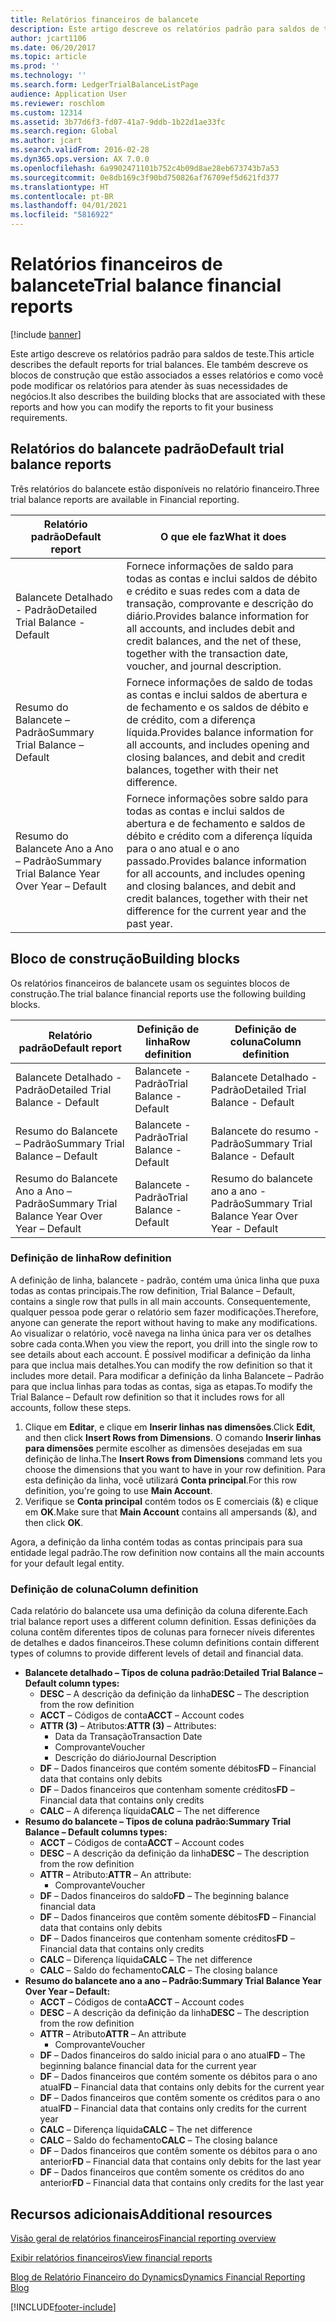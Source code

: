 ```yaml
---
title: Relatórios financeiros de balancete
description: Este artigo descreve os relatórios padrão para saldos de teste. Ele também descreve os blocos de construção que estão associados a esses relatórios e como você pode modificar os relatórios para atender às suas necessidades de negócios.
author: jcart1106
ms.date: 06/20/2017
ms.topic: article
ms.prod: ''
ms.technology: ''
ms.search.form: LedgerTrialBalanceListPage
audience: Application User
ms.reviewer: roschlom
ms.custom: 12314
ms.assetid: 3b77d6f3-fd07-41a7-9ddb-1b22d1ae33fc
ms.search.region: Global
ms.author: jcart
ms.search.validFrom: 2016-02-28
ms.dyn365.ops.version: AX 7.0.0
ms.openlocfilehash: 6a9902471101b752c4b09d8ae28eb673743b7a53
ms.sourcegitcommit: 0e8db169c3f90bd750826af76709ef5d621fd377
ms.translationtype: HT
ms.contentlocale: pt-BR
ms.lasthandoff: 04/01/2021
ms.locfileid: "5816922"
---
```

# <a name="trial-balance-financial-reports"></a><span data-ttu-id="0b810-104">Relatórios financeiros de balancete</span><span class="sxs-lookup"><span data-stu-id="0b810-104">Trial balance financial reports</span></span>

[!include [banner](../includes/banner.md)]

<span data-ttu-id="0b810-105">Este artigo descreve os relatórios padrão para saldos de teste.</span><span class="sxs-lookup"><span data-stu-id="0b810-105">This article describes the default reports for trial balances.</span></span> <span data-ttu-id="0b810-106">Ele também descreve os blocos de construção que estão associados a esses relatórios e como você pode modificar os relatórios para atender às suas necessidades de negócios.</span><span class="sxs-lookup"><span data-stu-id="0b810-106">It also describes the building blocks that are associated with these reports and how you can modify the reports to fit your business requirements.</span></span> 

<a name="default-trial-balance-reports"></a><span data-ttu-id="0b810-107">Relatórios do balancete padrão</span><span class="sxs-lookup"><span data-stu-id="0b810-107">Default trial balance reports</span></span>
-----------------------------

<span data-ttu-id="0b810-108">Três relatórios do balancete estão disponíveis no relatório financeiro.</span><span class="sxs-lookup"><span data-stu-id="0b810-108">Three trial balance reports are available in Financial reporting.</span></span>

| <span data-ttu-id="0b810-109">Relatório padrão</span><span class="sxs-lookup"><span data-stu-id="0b810-109">Default report</span></span>                                 | <span data-ttu-id="0b810-110">O que ele faz</span><span class="sxs-lookup"><span data-stu-id="0b810-110">What it does</span></span>                                                                                                                                                                                        |
|------------------------------------------------|-----------------------------------------------------------------------------------------------------------------------------------------------------------------------------------------------------|
| <span data-ttu-id="0b810-111">Balancete Detalhado - Padrão</span><span class="sxs-lookup"><span data-stu-id="0b810-111">Detailed Trial Balance - Default</span></span>               | <span data-ttu-id="0b810-112">Fornece informações de saldo para todas as contas e inclui saldos de débito e crédito e suas redes com a data de transação, comprovante e descrição do diário.</span><span class="sxs-lookup"><span data-stu-id="0b810-112">Provides balance information for all accounts, and includes debit and credit balances, and the net of these, together with the transaction date, voucher, and journal description.</span></span>                  |
| <span data-ttu-id="0b810-113">Resumo do Balancete – Padrão</span><span class="sxs-lookup"><span data-stu-id="0b810-113">Summary Trial Balance – Default</span></span>                | <span data-ttu-id="0b810-114">Fornece informações de saldo de todas as contas e inclui saldos de abertura e de fechamento e os saldos de débito e de crédito, com a diferença líquida.</span><span class="sxs-lookup"><span data-stu-id="0b810-114">Provides balance information for all accounts, and includes opening and closing balances, and debit and credit balances, together with their net difference.</span></span>                                        |
| <span data-ttu-id="0b810-115">Resumo do Balancete Ano a Ano – Padrão</span><span class="sxs-lookup"><span data-stu-id="0b810-115">Summary Trial Balance Year Over Year – Default</span></span> | <span data-ttu-id="0b810-116">Fornece informações sobre saldo para todas as contas e inclui saldos de abertura e de fechamento e saldos de débito e crédito com a diferença líquida para o ano atual e o ano passado.</span><span class="sxs-lookup"><span data-stu-id="0b810-116">Provides balance information for all accounts, and includes opening and closing balances, and debit and credit balances, together with their net difference for the current year and the past year.</span></span> |

## <a name="building-blocks"></a><span data-ttu-id="0b810-117">Bloco de construção</span><span class="sxs-lookup"><span data-stu-id="0b810-117">Building blocks</span></span>
<span data-ttu-id="0b810-118">Os relatórios financeiros de balancete usam os seguintes blocos de construção.</span><span class="sxs-lookup"><span data-stu-id="0b810-118">The trial balance financial reports use the following building blocks.</span></span>

| <span data-ttu-id="0b810-119">Relatório padrão</span><span class="sxs-lookup"><span data-stu-id="0b810-119">Default report</span></span>                                 | <span data-ttu-id="0b810-120">Definição de linha</span><span class="sxs-lookup"><span data-stu-id="0b810-120">Row definition</span></span>          | <span data-ttu-id="0b810-121">Definição de coluna</span><span class="sxs-lookup"><span data-stu-id="0b810-121">Column definition</span></span>                              |
|------------------------------------------------|-------------------------|------------------------------------------------|
| <span data-ttu-id="0b810-122">Balancete Detalhado - Padrão</span><span class="sxs-lookup"><span data-stu-id="0b810-122">Detailed Trial Balance - Default</span></span>               | <span data-ttu-id="0b810-123">Balancete - Padrão</span><span class="sxs-lookup"><span data-stu-id="0b810-123">Trial Balance - Default</span></span> | <span data-ttu-id="0b810-124">Balancete Detalhado - Padrão</span><span class="sxs-lookup"><span data-stu-id="0b810-124">Detailed Trial Balance - Default</span></span>               |
| <span data-ttu-id="0b810-125">Resumo do Balancete – Padrão</span><span class="sxs-lookup"><span data-stu-id="0b810-125">Summary Trial Balance – Default</span></span>                | <span data-ttu-id="0b810-126">Balancete - Padrão</span><span class="sxs-lookup"><span data-stu-id="0b810-126">Trial Balance - Default</span></span> | <span data-ttu-id="0b810-127">Balancete do resumo - Padrão</span><span class="sxs-lookup"><span data-stu-id="0b810-127">Summary Trial Balance - Default</span></span>                |
| <span data-ttu-id="0b810-128">Resumo do Balancete Ano a Ano – Padrão</span><span class="sxs-lookup"><span data-stu-id="0b810-128">Summary Trial Balance Year Over Year – Default</span></span> | <span data-ttu-id="0b810-129">Balancete - Padrão</span><span class="sxs-lookup"><span data-stu-id="0b810-129">Trial Balance - Default</span></span> | <span data-ttu-id="0b810-130">Resumo do balancete ano a ano - Padrão</span><span class="sxs-lookup"><span data-stu-id="0b810-130">Summary Trial Balance Year Over Year - Default</span></span> |

### <a name="row-definition"></a><span data-ttu-id="0b810-131">Definição de linha</span><span class="sxs-lookup"><span data-stu-id="0b810-131">Row definition</span></span>

<span data-ttu-id="0b810-132">A definição de linha, balancete - padrão, contém uma única linha que puxa todas as contas principais.</span><span class="sxs-lookup"><span data-stu-id="0b810-132">The row definition, Trial Balance – Default, contains a single row that pulls in all main accounts.</span></span> <span data-ttu-id="0b810-133">Consequentemente, qualquer pessoa pode gerar o relatório sem fazer modificações.</span><span class="sxs-lookup"><span data-stu-id="0b810-133">Therefore, anyone can generate the report without having to make any modifications.</span></span> <span data-ttu-id="0b810-134">Ao visualizar o relatório, você navega na linha única para ver os detalhes sobre cada conta.</span><span class="sxs-lookup"><span data-stu-id="0b810-134">When you view the report, you drill into the single row to see details about each account.</span></span> <span data-ttu-id="0b810-135">É possível modificar a definição da linha para que inclua mais detalhes.</span><span class="sxs-lookup"><span data-stu-id="0b810-135">You can modify the row definition so that it includes more detail.</span></span> <span data-ttu-id="0b810-136">Para modificar a definição da linha Balancete – Padrão para que inclua linhas para todas as contas, siga as etapas.</span><span class="sxs-lookup"><span data-stu-id="0b810-136">To modify the Trial Balance – Default row definition so that it includes rows for all accounts, follow these steps.</span></span>

1.  <span data-ttu-id="0b810-137">Clique em **Editar**, e clique em **Inserir linhas nas dimensões**.</span><span class="sxs-lookup"><span data-stu-id="0b810-137">Click **Edit**, and then click **Insert Rows from Dimensions**.</span></span> <span data-ttu-id="0b810-138">O comando **Inserir linhas para dimensões** permite escolher as dimensões desejadas em sua definição de linha.</span><span class="sxs-lookup"><span data-stu-id="0b810-138">The **Insert Rows from Dimensions** command lets you choose the dimensions that you want to have in your row definition.</span></span> <span data-ttu-id="0b810-139">Para esta definição da linha, você utilizará **Conta principal**.</span><span class="sxs-lookup"><span data-stu-id="0b810-139">For this row definition, you're going to use **Main Account**.</span></span>
2.  <span data-ttu-id="0b810-140">Verifique se **Conta principal** contém todos os E comerciais (&) e clique em **OK**.</span><span class="sxs-lookup"><span data-stu-id="0b810-140">Make sure that **Main Account** contains all ampersands (&), and then click **OK**.</span></span>

<span data-ttu-id="0b810-141">Agora, a definição da linha contém todas as contas principais para sua entidade legal padrão.</span><span class="sxs-lookup"><span data-stu-id="0b810-141">The row definition now contains all the main accounts for your default legal entity.</span></span>

### <a name="column-definition"></a><span data-ttu-id="0b810-142">Definição de coluna</span><span class="sxs-lookup"><span data-stu-id="0b810-142">Column definition</span></span>

<span data-ttu-id="0b810-143">Cada relatório do balancete usa uma definição da coluna diferente.</span><span class="sxs-lookup"><span data-stu-id="0b810-143">Each trial balance report uses a different column definition.</span></span> <span data-ttu-id="0b810-144">Essas definições da coluna contêm diferentes tipos de colunas para fornecer níveis diferentes de detalhes e dados financeiros.</span><span class="sxs-lookup"><span data-stu-id="0b810-144">These column definitions contain different types of columns to provide different levels of detail and financial data.</span></span>

-   <span data-ttu-id="0b810-145">**Balancete detalhado – Tipos de coluna padrão:**</span><span class="sxs-lookup"><span data-stu-id="0b810-145">**Detailed Trial Balance – Default column types:**</span></span>
    -   <span data-ttu-id="0b810-146">**DESC** – A descrição da definição da linha</span><span class="sxs-lookup"><span data-stu-id="0b810-146">**DESC** – The description from the row definition</span></span>
    -   <span data-ttu-id="0b810-147">**ACCT** – Códigos de conta</span><span class="sxs-lookup"><span data-stu-id="0b810-147">**ACCT** – Account codes</span></span>
    -   <span data-ttu-id="0b810-148">**ATTR (3)** – Atributos:</span><span class="sxs-lookup"><span data-stu-id="0b810-148">**ATTR (3)** – Attributes:</span></span>
        -   <span data-ttu-id="0b810-149">Data da Transação</span><span class="sxs-lookup"><span data-stu-id="0b810-149">Transaction Date</span></span>
        -   <span data-ttu-id="0b810-150">Comprovante</span><span class="sxs-lookup"><span data-stu-id="0b810-150">Voucher</span></span>
        -   <span data-ttu-id="0b810-151">Descrição do diário</span><span class="sxs-lookup"><span data-stu-id="0b810-151">Journal Description</span></span>
    -   <span data-ttu-id="0b810-152">**DF** – Dados financeiros que contém somente débitos</span><span class="sxs-lookup"><span data-stu-id="0b810-152">**FD** – Financial data that contains only debits</span></span>
    -   <span data-ttu-id="0b810-153">**DF** – Dados financeiros que contenham somente créditos</span><span class="sxs-lookup"><span data-stu-id="0b810-153">**FD** – Financial data that contains only credits</span></span>
    -   <span data-ttu-id="0b810-154">**CALC** – A diferença líquida</span><span class="sxs-lookup"><span data-stu-id="0b810-154">**CALC** – The net difference</span></span>
-   <span data-ttu-id="0b810-155">**Resumo do balancete – Tipos de coluna padrão:**</span><span class="sxs-lookup"><span data-stu-id="0b810-155">**Summary Trial Balance – Default columns types:**</span></span>
    -   <span data-ttu-id="0b810-156">**ACCT** – Códigos de conta</span><span class="sxs-lookup"><span data-stu-id="0b810-156">**ACCT** – Account codes</span></span>
    -   <span data-ttu-id="0b810-157">**DESC** – A descrição da definição da linha</span><span class="sxs-lookup"><span data-stu-id="0b810-157">**DESC** – The description from the row definition</span></span>
    -   <span data-ttu-id="0b810-158">**ATTR** – Atributo:</span><span class="sxs-lookup"><span data-stu-id="0b810-158">**ATTR** – An attribute:</span></span>
        -   <span data-ttu-id="0b810-159">Comprovante</span><span class="sxs-lookup"><span data-stu-id="0b810-159">Voucher</span></span>
    -   <span data-ttu-id="0b810-160">**DF** – Dados financeiros do saldo</span><span class="sxs-lookup"><span data-stu-id="0b810-160">**FD** – The beginning balance financial data</span></span>
    -   <span data-ttu-id="0b810-161">**DF** – Dados financeiros que contêm somente débitos</span><span class="sxs-lookup"><span data-stu-id="0b810-161">**FD** – Financial data that contains only debits</span></span>
    -   <span data-ttu-id="0b810-162">**DF** – Dados financeiros que contenham somente créditos</span><span class="sxs-lookup"><span data-stu-id="0b810-162">**FD** – Financial data that contains only credits</span></span>
    -   <span data-ttu-id="0b810-163">**CALC** – Diferença líquida</span><span class="sxs-lookup"><span data-stu-id="0b810-163">**CALC** – The net difference</span></span>
    -   <span data-ttu-id="0b810-164">**CALC** – Saldo do fechamento</span><span class="sxs-lookup"><span data-stu-id="0b810-164">**CALC** – The closing balance</span></span>
-   <span data-ttu-id="0b810-165">**Resumo do balancete ano a ano – Padrão:**</span><span class="sxs-lookup"><span data-stu-id="0b810-165">**Summary Trial Balance Year Over Year – Default:**</span></span>
    -   <span data-ttu-id="0b810-166">**ACCT** – Códigos de conta</span><span class="sxs-lookup"><span data-stu-id="0b810-166">**ACCT** – Account codes</span></span>
    -   <span data-ttu-id="0b810-167">**DESC** – A descrição da definição da linha</span><span class="sxs-lookup"><span data-stu-id="0b810-167">**DESC** – The description from the row definition</span></span>
    -   <span data-ttu-id="0b810-168">**ATTR** – Atributo</span><span class="sxs-lookup"><span data-stu-id="0b810-168">**ATTR** – An attribute</span></span>
        -   <span data-ttu-id="0b810-169">Comprovante</span><span class="sxs-lookup"><span data-stu-id="0b810-169">Voucher</span></span>
    -   <span data-ttu-id="0b810-170">**DF** – Dados financeiros do saldo inicial para o ano atual</span><span class="sxs-lookup"><span data-stu-id="0b810-170">**FD** – The beginning balance financial data for the current year</span></span>
    -   <span data-ttu-id="0b810-171">**DF** – Dados financeiros que contém somente os débitos para o ano atual</span><span class="sxs-lookup"><span data-stu-id="0b810-171">**FD** – Financial data that contains only debits for the current year</span></span>
    -   <span data-ttu-id="0b810-172">**DF** – Dados financeiros que contêm somente os créditos para o ano atual</span><span class="sxs-lookup"><span data-stu-id="0b810-172">**FD** – Financial data that contains only credits for the current year</span></span>
    -   <span data-ttu-id="0b810-173">**CALC** – Diferença líquida</span><span class="sxs-lookup"><span data-stu-id="0b810-173">**CALC** – The net difference</span></span>
    -   <span data-ttu-id="0b810-174">**CALC** – Saldo do fechamento</span><span class="sxs-lookup"><span data-stu-id="0b810-174">**CALC** – The closing balance</span></span>
    -   <span data-ttu-id="0b810-175">**DF** – Dados financeiros que contêm somente os débitos para o ano anterior</span><span class="sxs-lookup"><span data-stu-id="0b810-175">**FD** – Financial data that contains only debits for the last year</span></span>
    -   <span data-ttu-id="0b810-176">**DF** – Dados financeiros que contêm somente os créditos do ano anterior</span><span class="sxs-lookup"><span data-stu-id="0b810-176">**FD** – Financial data that contains only credits for the last year</span></span>



<a name="additional-resources"></a><span data-ttu-id="0b810-177">Recursos adicionais</span><span class="sxs-lookup"><span data-stu-id="0b810-177">Additional resources</span></span>
--------

[<span data-ttu-id="0b810-178">Visão geral de relatórios financeiros</span><span class="sxs-lookup"><span data-stu-id="0b810-178">Financial reporting overview</span></span>](financial-reporting-getting-started.md)

[<span data-ttu-id="0b810-179">Exibir relatórios financeiros</span><span class="sxs-lookup"><span data-stu-id="0b810-179">View financial reports</span></span>](view-financial-reports.md)

[<span data-ttu-id="0b810-180">Blog de Relatório Financeiro do Dynamics</span><span class="sxs-lookup"><span data-stu-id="0b810-180">Dynamics Financial Reporting Blog</span></span>](https://blogs.msdn.com/b/dynamics_financial_reporting/)





[!INCLUDE[footer-include](../../includes/footer-banner.md)]